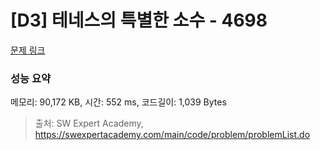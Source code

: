 # [D3] 테네스의 특별한 소수 - 4698 

[문제 링크](https://swexpertacademy.com/main/code/problem/problemDetail.do?contestProbId=AWRuoqCKkE0DFAXt) 

### 성능 요약

메모리: 90,172 KB, 시간: 552 ms, 코드길이: 1,039 Bytes



> 출처: SW Expert Academy, https://swexpertacademy.com/main/code/problem/problemList.do